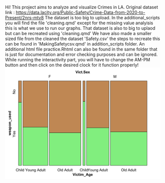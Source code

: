 Hi! This project aims to analyze and visualize Crimes in LA.
Original dataset link : https://data.lacity.org/Public-Safety/Crime-Data-from-2020-to-Present/2nrs-mtv8
The dataset is too big to upload.
In the additional_scripts you will find the file 'cleaning.qmd' except for the missing value analyisis this is what we use to run our graphs.
That dataset is also to big to uplaod but can be recreated using 'cleaning.qmd'
We have also made a smaller sized file from the cleaned the dataset 'Safety.csv' the steps to recreate this can be found in 'MakingSafetycsv.qmd' in addition_scripts folder.
An additional html file practice.Rhtml can also be found in the same folder that is just for documentation and error checking purposes and can be ignored.
While running the interactivity part, you will have to change the AM-PM button and then click on the desired clock for it function properly!
![Local Image](Images/mosaic.png)